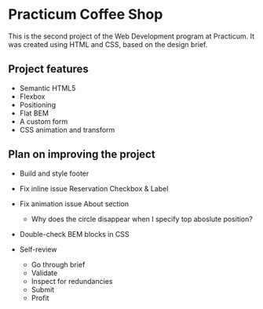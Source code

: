 # Practicum Coffee Shop

This is the second project of the Web Development program at Practicum. It was created using HTML and CSS, based on the design brief.

## Project features

- Semantic HTML5
- Flexbox
- Positioning
- Flat BEM
- A custom form
- CSS animation and transform

## Plan on improving the project

 - Build and style footer
 - Fix inline issue Reservation Checkbox & Label
 - Fix animation issue About section
   - Why does the circle disappear when I specify top aboslute position?
 - Double-check BEM blocks in CSS

 - Self-review
    - Go through brief
    - Validate
    - Inspect for redundancies
    - Submit
    - Profit